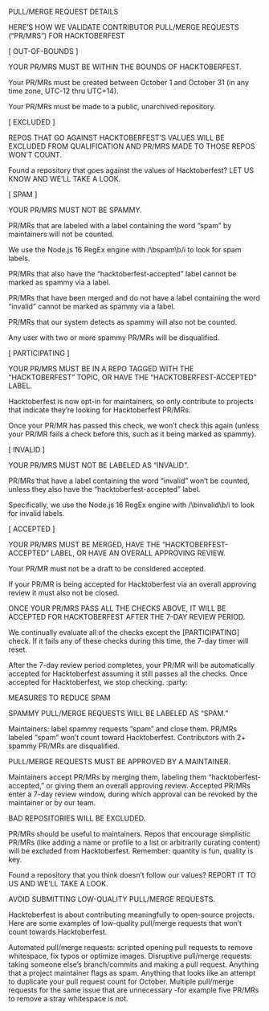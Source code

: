 PULL/MERGE REQUEST DETAILS

HERE’S HOW WE VALIDATE CONTRIBUTOR PULL/MERGE REQUESTS (“PR/MRS”) FOR HACKTOBERFEST

[ OUT-OF-BOUNDS ]

YOUR PR/MRS MUST BE WITHIN THE BOUNDS OF HACKTOBERFEST.

Your PR/MRs must be created between October 1 and October 31 (in any time zone, UTC-12 thru UTC+14).

Your PR/MRs must be made to a public, unarchived repository.

[ EXCLUDED ]

REPOS THAT GO AGAINST HACKTOBERFEST’S VALUES WILL BE EXCLUDED FROM QUALIFICATION AND PR/MRS MADE TO THOSE REPOS WON’T COUNT.

Found a repository that goes against the values of Hacktoberfest? LET US KNOW AND WE’LL TAKE A LOOK.

[ SPAM ]

YOUR PR/MRS MUST NOT BE SPAMMY.

PR/MRs that are labeled with a label containing the word “spam” by maintainers will not be counted.

We use the Node.js 16 RegEx engine with /\bspam\b/i to look for spam labels.

PR/MRs that also have the “hacktoberfest-accepted” label cannot be marked as spammy via a label.

PR/MRs that have been merged and do not have a label containing the word “invalid” cannot be marked as spammy via a label.

PR/MRs that our system detects as spammy will also not be counted.

Any user with two or more spammy PR/MRs will be disqualified.

[ PARTICIPATING ]

YOUR PR/MRS MUST BE IN A REPO TAGGED WITH THE “HACKTOBERFEST” TOPIC, OR HAVE THE “HACKTOBERFEST-ACCEPTED” LABEL.

Hacktoberfest is now opt-in for maintainers, so only contribute to projects that indicate they’re looking for Hacktoberfest PR/MRs.

Once your PR/MR has passed this check, we won’t check this again (unless your PR/MR fails a check before this, such as it being marked as spammy).

[ INVALID ]

YOUR PR/MRS MUST NOT BE LABELED AS “INVALID”.

PR/MRs that have a label containing the word “invalid” won’t be counted, unless they also have the “hacktoberfest-accepted” label.

Specifically, we use the Node.js 16 RegEx engine with /\binvalid\b/i to look for invalid labels.

[ ACCEPTED ]

YOUR PR/MRS MUST BE MERGED, HAVE THE “HACKTOBERFEST-ACCEPTED” LABEL, OR HAVE AN OVERALL APPROVING REVIEW.

Your PR/MR must not be a draft to be considered accepted.

If your PR/MR is being accepted for Hacktoberfest via an overall approving review it must also not be closed.

ONCE YOUR PR/MRS PASS ALL THE CHECKS ABOVE, IT WILL BE ACCEPTED FOR HACKTOBERFEST AFTER THE 7-DAY REVIEW PERIOD.

We continually evaluate all of the checks except the [PARTICIPATING] check. If it fails any of these checks during this time, the 7-day timer will reset.

After the 7-day review period completes, your PR/MR will be automatically accepted for Hacktoberfest assuming it still passes all the checks. Once accepted for Hacktoberfest, we stop checking. :party:

MEASURES TO REDUCE SPAM

SPAMMY PULL/MERGE REQUESTS WILL BE LABELED AS “SPAM.”

Maintainers: label spammy requests “spam” and close them. PR/MRs labeled “spam” won’t count toward Hacktoberfest. Contributors with 2+ spammy PR/MRs are disqualified.

PULL/MERGE REQUESTS MUST BE APPROVED BY A MAINTAINER.

Maintainers accept PR/MRs by merging them, labeling them “hacktoberfest-accepted,” or giving them an overall approving review. Accepted PR/MRs enter a 7-day review window, during which approval can be revoked by the maintainer or by our team.

BAD REPOSITORIES WILL BE EXCLUDED.

PR/MRs should be useful to maintainers. Repos that encourage simplistic PR/MRs (like adding a name or profile to a list or arbitrarily curating content) will be excluded from Hacktoberfest. Remember: quantity is fun, quality is key.

Found a repository that you think doesn’t follow our values? REPORT IT TO US AND WE’LL TAKE A LOOK.

AVOID SUBMITTING LOW-QUALITY PULL/MERGE REQUESTS.

Hacktoberfest is about contributing meaningfully to open-source projects. Here are some examples of low-quality pull/merge requests that won’t count towards Hacktoberfest.

Automated pull/merge requests: scripted opening pull requests to remove whitespace, fix typos or optimize images.
Disruptive pull/merge requests: taking someone else’s branch/commits and making a pull request.
Anything that a project maintainer flags as spam.
Anything that looks like an attempt to duplicate your pull request count for October.
Multiple pull/merge requests for the same issue that are unnecessary -for example five PR/MRs to remove a stray whitespace is not.